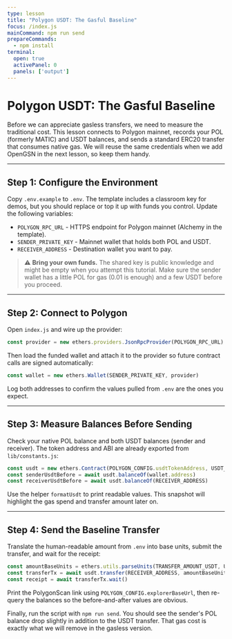 ```yaml
---
type: lesson
title: "Polygon USDT: The Gasful Baseline"
focus: /index.js
mainCommand: npm run send
prepareCommands:
  - npm install
terminal:
  open: true
  activePanel: 0
  panels: ['output']
---
```


# Polygon USDT: The Gasful Baseline

Before we can appreciate gasless transfers, we need to measure the traditional cost. This lesson connects to Polygon mainnet, records your POL (formerly MATIC) and USDT balances, and sends a standard ERC20 transfer that consumes native gas. We will reuse the same credentials when we add OpenGSN in the next lesson, so keep them handy.

---

## Step 1: Configure the Environment

Copy `.env.example` to `.env`. The template includes a classroom key for demos, but you should replace or top it up with funds you control. Update the following variables:

- `POLYGON_RPC_URL` - HTTPS endpoint for Polygon mainnet (Alchemy in the template).
- `SENDER_PRIVATE_KEY` - Mainnet wallet that holds both POL and USDT.
- `RECEIVER_ADDRESS` - Destination wallet you want to pay.

> ⚠️ **Bring your own funds.** The shared key is public knowledge and might be empty when you attempt this tutorial. Make sure the sender wallet has a little POL for gas (0.01 is enough) and a few USDT before you proceed.

---

## Step 2: Connect to Polygon

Open `index.js` and wire up the provider:

```js
const provider = new ethers.providers.JsonRpcProvider(POLYGON_RPC_URL)
```

Then load the funded wallet and attach it to the provider so future contract calls are signed automatically:

```js
const wallet = new ethers.Wallet(SENDER_PRIVATE_KEY, provider)
```

Log both addresses to confirm the values pulled from `.env` are the ones you expect.

---

## Step 3: Measure Balances Before Sending

Check your native POL balance and both USDT balances (sender and receiver). The token address and ABI are already exported from `lib/constants.js`:

```js
const usdt = new ethers.Contract(POLYGON_CONFIG.usdtTokenAddress, USDT_ABI, wallet)
const senderUsdtBefore = await usdt.balanceOf(wallet.address)
const receiverUsdtBefore = await usdt.balanceOf(RECEIVER_ADDRESS)
```

Use the helper `formatUsdt` to print readable values. This snapshot will highlight the gas spend and transfer amount later on.

---

## Step 4: Send the Baseline Transfer

Translate the human-readable amount from `.env` into base units, submit the transfer, and wait for the receipt:

```js
const amountBaseUnits = ethers.utils.parseUnits(TRANSFER_AMOUNT_USDT, USDT_DECIMALS)
const transferTx = await usdt.transfer(RECEIVER_ADDRESS, amountBaseUnits)
const receipt = await transferTx.wait()
```

Print the PolygonScan link using `POLYGON_CONFIG.explorerBaseUrl`, then re-query the balances so the before-and-after values are obvious.

Finally, run the script with `npm run send`. You should see the sender's POL balance drop slightly in addition to the USDT transfer. That gas cost is exactly what we will remove in the gasless version.
